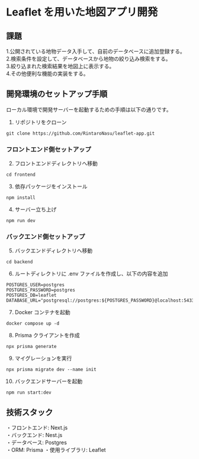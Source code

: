 # Leaflet を用いた地図アプリ開発

## 課題

1.公開されている地物データ入手して、自前のデータベースに追加登録する。<br> 2.検索条件を設定して、データベースから地物の絞り込み検索をする。<br> 3.絞り込まれた検索結果を地図上に表示する。<br> 4.その他便利な機能の実装をする。

## 開発環境のセットアップ手順

ローカル環境で開発サーバーを起動するための手順は以下の通りです。

1. リポジトリをクローン

```
git clone https://github.com/RintaroNasu/leaflet-app.git
```

### フロントエンド側セットアップ

2. フロントエンドディレクトリへ移動

```
cd frontend

```

3. 依存パッケージをインストール

```
npm install
```

4. サーバー立ち上げ

```
npm run dev
```

### バックエンド側セットアップ

5. バックエンドディレクトリへ移動

```
cd backend
```

6. ルートディレクトリに .env ファイルを作成し、以下の内容を追加

```
POSTGRES_USER=postgres
POSTGRES_PASSWORD=postgres
POSTGRES_DB=leaflet
DATABASE_URL="postgresql://postgres:${POSTGRES_PASSWORD}@localhost:5433/${POSTGRES_DB}"
```

7. Docker コンテナを起動

```
docker compose up -d
```

8. Prisma クライアントを作成

```
npx prisma generate
```

9. マイグレーションを実行

```
npx prisma migrate dev --name init
```

10. バックエンドサーバーを起動

```
npm run start:dev
```

## 技術スタック

・フロントエンド: Next.js<br>
・バックエンド: Nest.js<br>
・データベース: Postgres<br>
・ORM: Prisma
・使用ライブラリ: Leaflet
